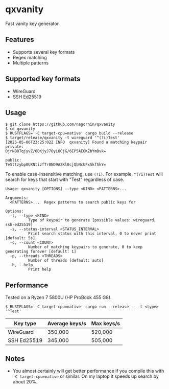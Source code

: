 # qxvanity

Fast vanity key generator.

## Features

- Supports several key formats
- Regex matching
- Multiple patterns

## Supported key formats

- WireGuard
- SSH Ed25519

## Usage

```
$ git clone https://github.com/nagornin/qxvanity
$ cd qxvanity
$ RUSTFLAGS='-C target-cpu=native' cargo build --release
$ target/release/qxvanity -t wireguard '^(?i)Test'
[2025-05-06T23:25:02Z INFO  qxvanity] Found a matching keypair
private:
DjrNB8TqjyvZ/6DKjyJ7OyLOCjG/6EP5AEOKZbYmBvk=

public:
TeSttzybp0UXNtizfTr0ND9A2Kl0cjQbNcUFxSkfSkY=
```

To enable case-insensitive matching, use `(?i)`. For example, `^(?i)Test` will search for keys that start with "Test" regardless of case.

```
Usage: qxvanity [OPTIONS] --type <KIND> <PATTERNS>...

Arguments:
  <PATTERNS>...  Regex patterns to search public keys for

Options:
  -t, --type <KIND>
          Type of keypair to generate [possible values: wireguard, ssh-ed25519]
  -s, --status-interval <STATUS_INTERVAL>
          Print search status with this interval, 0 to never print [default: 5s]
  -c, --count <COUNT>
          Number of matching keypairs to generate, 0 to keep generating forever [default: 1]
  -p, --threads <THREADS>
          Number of threads [default: auto]
  -h, --help
          Print help
```

## Performance

Tested on a Ryzen 7 5800U (HP ProBook 455 G8).

```
$ RUSTFLAGS='-C target-cpu=native' cargo run --release -- -t <type> '^Test'
```

| Key type    | Average keys/s | Max keys/s |
| ----------- | -------------- | ---------- |
| WireGuard   | 350,000        | 520,000    |
| SSH Ed25519 | 345,000        | 505,000    |

## Notes

- You almost certainly will get better performance if you compile this with `-C target-cpu=native` or similar. On my laptop it speeds up search by about 20%.
